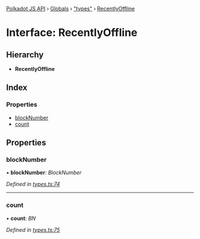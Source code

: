 [Polkadot JS API](../README.md) › [Globals](../globals.md) › ["types"](../modules/_types_.md) › [RecentlyOffline](_types_.recentlyoffline.md)

# Interface: RecentlyOffline

## Hierarchy

* **RecentlyOffline**

## Index

### Properties

* [blockNumber](_types_.recentlyoffline.md#blocknumber)
* [count](_types_.recentlyoffline.md#count)

## Properties

###  blockNumber

• **blockNumber**: *BlockNumber*

*Defined in [types.ts:74](https://github.com/polkadot-js/api/blob/2371d6a29c/packages/api-derive/src/types.ts#L74)*

___

###  count

• **count**: *BN*

*Defined in [types.ts:75](https://github.com/polkadot-js/api/blob/2371d6a29c/packages/api-derive/src/types.ts#L75)*
